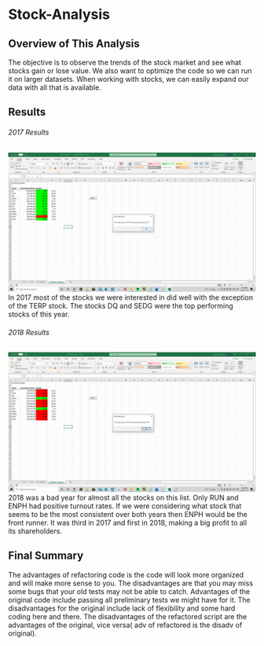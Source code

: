 # Stock-Analysis 

## Overview of This Analysis
The objective is to observe the trends of the stock market and see what stocks gain or lose value. We also want to optimize the code so we can run it on larger datasets. When working with stocks, we can easily expand our data with all that is available. 

## Results
###### 2017 Results 
![alt text](https://github.com/kajev/stock-analysis/blob/main/2017.png)
In 2017 most of the stocks we were interested in did well with the exception of the TERP stock. The stocks DQ and SEDG were the top performing stocks of this year.

###### 2018 Results
![alt text](https://github.com/kajev/stock-analysis/blob/main/2018.png)
2018 was a bad year for almost all the stocks on this list. Only RUN and ENPH had positive turnout rates. 
If we were considering what stock that seems to be the most consistent over both years then ENPH would be the front runner. It was third in 2017 and first in 2018, making a big profit to all its shareholders.

## Final Summary
The advantages of refactoring code is the code will look more organized and will make more sense to you. The disadvantages are that you may miss some bugs that your old tests may not be able to catch.
Advantages of the original code include passing all preliminary tests we might have for it. The disadvantages for the original include lack of flexibility and some hard coding here and there. The disadvantages of the refactored script are the advantages of the original, vice versa( adv of refactored is the disadv of original).
